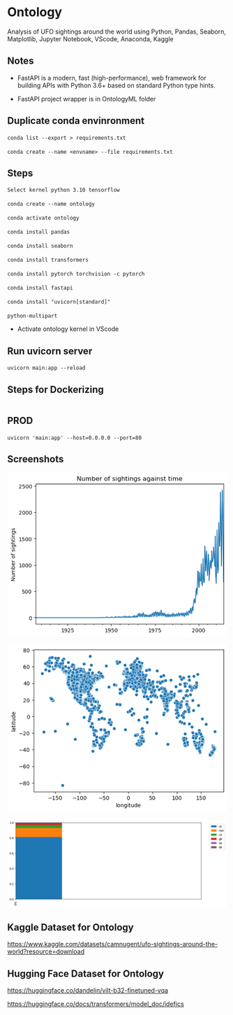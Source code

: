 # Ontology

Analysis of UFO sightings around the world using Python, Pandas, Seaborn, Matplotlib, Jupyter Notebook, VScode, Anaconda, Kaggle

## Notes

- FastAPI is a modern, fast (high-performance), web framework for building APIs with Python 3.6+ based on standard Python type hints.

- FastAPI project wrapper is in OntologyML folder

## Duplicate conda envinronment

```
conda list --export > requirements.txt

conda create --name <envname> --file requirements.txt

```

## Steps

```
Select kernel python 3.10 tensorflow

conda create --name ontology

conda activate ontology

conda install pandas

conda install seaborn

conda install transformers

conda install pytorch torchvision -c pytorch

conda install fastapi

conda install "uvicorn[standard]"

python-multipart

```

* Activate ontology kernel in VScode


## Run uvicorn server

```
uvicorn main:app --reload
```

## Steps for Dockerizing

```

```

## PROD

```
uvicorn 'main:app' --host=0.0.0.0 --port=80
```

## Screenshots

![Screenshot 1](https://raw.githubusercontent.com/codelabspro/ontology/main/screenshots/screenshot_1.png)

![Screenshot 2](https://raw.githubusercontent.com/codelabspro/ontology/main/screenshots/screenshot_2.png)

![Screenshot 3](https://raw.githubusercontent.com/codelabspro/ontology/main/screenshots/screenshot_3.png)

## Kaggle Dataset for Ontology

https://www.kaggle.com/datasets/camnugent/ufo-sightings-around-the-world?resource=download


## Hugging Face Dataset for Ontology

https://huggingface.co/dandelin/vilt-b32-finetuned-vqa

https://huggingface.co/docs/transformers/model_doc/idefics

